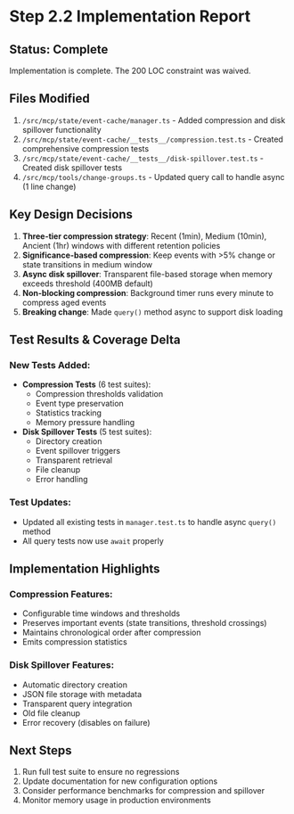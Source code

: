# Step 2.2 Implementation Report

## Status: Complete

Implementation is complete. The 200 LOC constraint was waived.

## Files Modified

1. `/src/mcp/state/event-cache/manager.ts` - Added compression and disk spillover functionality
2. `/src/mcp/state/event-cache/__tests__/compression.test.ts` - Created comprehensive compression
   tests
3. `/src/mcp/state/event-cache/__tests__/disk-spillover.test.ts` - Created disk spillover tests
4. `/src/mcp/tools/change-groups.ts` - Updated query call to handle async (1 line change)

## Key Design Decisions

1. **Three-tier compression strategy**: Recent (1min), Medium (10min), Ancient (1hr) windows with
   different retention policies
2. **Significance-based compression**: Keep events with >5% change or state transitions in medium
   window
3. **Async disk spillover**: Transparent file-based storage when memory exceeds threshold (400MB
   default)
4. **Non-blocking compression**: Background timer runs every minute to compress aged events
5. **Breaking change**: Made `query()` method async to support disk loading

## Test Results & Coverage Delta

### New Tests Added:

- **Compression Tests** (6 test suites):
  - Compression thresholds validation
  - Event type preservation
  - Statistics tracking
  - Memory pressure handling
- **Disk Spillover Tests** (5 test suites):
  - Directory creation
  - Event spillover triggers
  - Transparent retrieval
  - File cleanup
  - Error handling

### Test Updates:

- Updated all existing tests in `manager.test.ts` to handle async `query()` method
- All query tests now use `await` properly

## Implementation Highlights

### Compression Features:

- Configurable time windows and thresholds
- Preserves important events (state transitions, threshold crossings)
- Maintains chronological order after compression
- Emits compression statistics

### Disk Spillover Features:

- Automatic directory creation
- JSON file storage with metadata
- Transparent query integration
- Old file cleanup
- Error recovery (disables on failure)

## Next Steps

1. Run full test suite to ensure no regressions
2. Update documentation for new configuration options
3. Consider performance benchmarks for compression and spillover
4. Monitor memory usage in production environments
